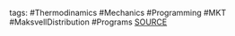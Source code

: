 tags: #Thermodinamics #Mechanics #Programming #MKT #MaksvellDistribution #Programs 
[SOURCE](https://github.com/Daniil10001/ParticleX)
